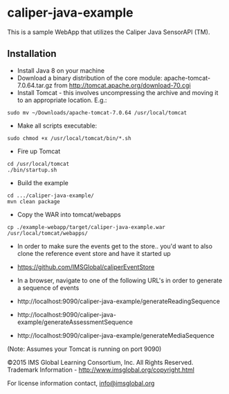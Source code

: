caliper-java-example
====================
This is a sample WebApp that utilizes the Caliper Java SensorAPI (TM).

## Installation

* Install Java 8 on your machine
* Download a binary distribution of the core module: apache-tomcat-7.0.64.tar.gz from http://tomcat.apache.org/download-70.cgi
* Install Tomcat - this involves uncompressing the archive and moving it to an appropriate location. E.g.:
```
sudo mv ~/Downloads/apache-tomcat-7.0.64 /usr/local/tomcat
```
* Make all scripts executable:
```
sudo chmod +x /usr/local/tomcat/bin/*.sh
```
* Fire up Tomcat
```
cd /usr/local/tomcat
./bin/startup.sh
```
* Build the example
```
cd .../caliper-java-example/
mvn clean package
```
* Copy the WAR into tomcat/webapps
```
cp ./example-webapp/target/caliper-java-example.war /usr/local/tomcat/webapps/
```

* In order to make sure the events get to the store.. you'd want to also clone the reference event store and have it started up

 * https://github.com/IMSGlobal/caliperEventStore

* In a browser, navigate to one of the following URL's in order to generate a sequence of events

 * http://localhost:9090/caliper-java-example/generateReadingSequence
 * http://localhost:9090/caliper-java-example/generateAssessmentSequence
 * http://localhost:9090/caliper-java-example/generateMediaSequence

(Note: Assumes your Tomcat is running on port 9090)

©2015 IMS Global Learning Consortium, Inc. All Rights Reserved.  
Trademark Information - http://www.imsglobal.org/copyright.html

For license information contact, info@imsglobal.org